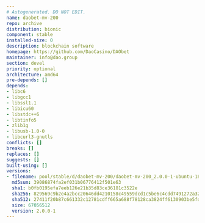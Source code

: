 ```yaml
---
# Autogenerated. DO NOT EDIT.
name: daobet-mv-200
repo: archive
distribution: bionic
component: stable
installed-size: 0
description: blockchain software
homepage: https://github.com/DaoCasino/DAObet
maintainer: info@dao.group
section: devel
priority: optional
architecture: amd64
pre-depends: []
depends:
- libc6
- libgcc1
- libssl1.1
- libicu60
- libstdc++6
- libtinfo5
- zlib1g
- libusb-1.0-0
- libcurl3-gnutls
conflicts: []
breaks: []
replaces: []
suggests: []
built-using: []
versions:
- filename: pool/stable/d/daobet-mv-200/daobet-mv-200_2.0.0-1-ubuntu-18.04_amd64.deb
  md5sum: 39086874fa2ef031b06776412f501e63
  sha1: b0fb0195efa7eeb126e21b35d83ce36181c3522e
  sha256: 829569c9b2e4a2bcc20646dd4210158c49559dcd1c5be6c4cdd7491272a329fa
  sha512: 27411f20b87c661332c12781cdff665a688f78128ca3824ff6130903be5fd0b0c1681805067d2e918102b5495958e850c134fd0362bceec54ee66fccc6ad008d
  size: 67056512
  version: 2.0.0-1
---
```

